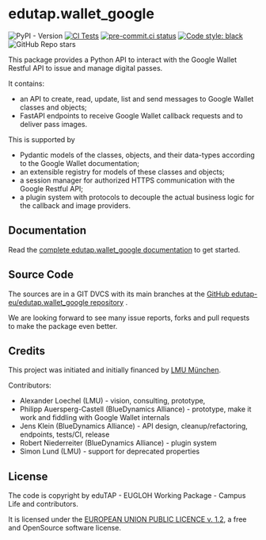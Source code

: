 # edutap.wallet_google

<p style="text-align:center;">

![PyPI - Version](https://img.shields.io/pypi/v/edutap.wallet_google?logo=python)
[![CI Tests](https://github.com/edutap-eu/edutap.wallet_google/actions/workflows/tests.yaml/badge.svg)](https://github.com/edutap-eu/edutap.wallet_google/actions/workflows/tests.yaml)
[![pre-commit.ci status](https://results.pre-commit.ci/badge/github/edutap-eu/edutap.wallet_google/main.svg)](https://results.pre-commit.ci/latest/github/edutap-eu/edutap.wallet_google/main)
[![Code style: black](https://img.shields.io/badge/code%20style-black-000000.svg)](https://github.com/psf/black)
![GitHub Repo stars](https://img.shields.io/github/stars/edutap-eu/edutap.wallet_google)

</p>

This package provides a Python API to interact with the Google Wallet Restful API to issue and manage digital passes.

It contains:

- an API to create, read, update, list and send messages to Google Wallet classes and objects;
- FastAPI endpoints to receive Google Wallet callback requests and to deliver pass images.

This is supported by
- Pydantic models of the classes, objects, and their data-types according to the Google Wallet documentation;
- an extensible registry for models of these classes and objects;
- a session manager for authorized HTTPS communication with the Google Restful API;
- a plugin system with protocols to decouple the actual business logic for the callback and image providers.

## Documentation

Read the [complete edutap.wallet_google documentation](https://docs.edutap.eu/packages/edutap_wallet_google/index.html) to get started.

## Source Code

The sources are in a GIT DVCS with its main branches at the [GitHub edutap-eu/edutap.wallet_google repository](https://github.com/edutap-eu/edutap.wallet_google) .

We are looking forward to see many issue reports, forks and pull requests to make the package even better.

## Credits

This project was initiated and initially financed by [LMU München](https://www.lmu.de).

Contributors:

- Alexander Loechel (LMU) - vision, consulting, prototype,
- Philipp Auersperg-Castell (BlueDynamics Alliance) - prototype, make it work and fiddling with Google Wallet internals
- Jens Klein (BlueDynamics Alliance) - API design, cleanup/refactoring, endpoints, tests/CI, release
- Robert Niederreiter (BlueDynamics Alliance) - plugin system
- Simon Lund (LMU) - support for deprecated properties

## License

The code is copyright by eduTAP - EUGLOH Working Package - Campus Life and contributors.

It is licensed under the [EUROPEAN UNION PUBLIC LICENCE v. 1.2](https://opensource.org/license/eupl-1-2/), a free and OpenSource software license.
